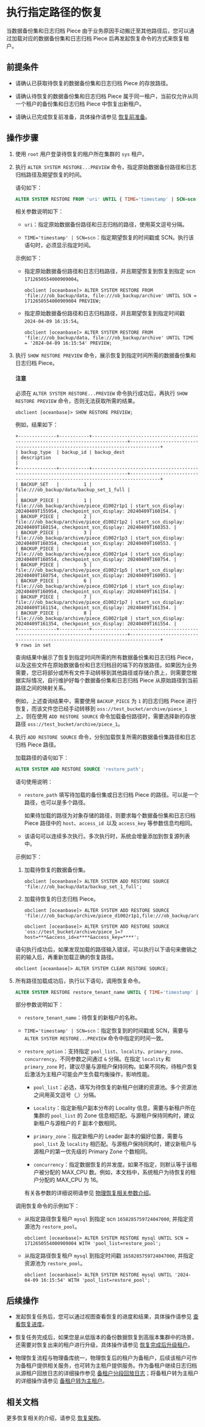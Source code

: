 # 执行指定路径的恢复

当数据备份集和日志归档 Piece 由于业务原因手动搬迁至其他路径后，您可以通过加载对应的数据备份集和日志归档 Piece 后再发起恢复命令的方式来恢复租户。

## 前提条件

* 请确认已获取待恢复的数据备份集和日志归档 Piece 的存放路径。

* 请确认待恢复的数据备份集和日志归档 Piece 属于同一租户，当前仅允许从同一个租户的备份集和日志归档 Piece 中恢复出新租户。

* 请确认已完成恢复前准备，具体操作请参见 [恢复前准备](../600.restore-data/100.preparation-before-recovery.md)。

## 操作步骤

1. 使用 `root` 用户登录待恢复的租户所在集群的 `sys` 租户。

2. 执行 `ALTER SYSTEM RESTORE...PREVIEW` 命令，指定原始数据备份路径和日志归档路径及期望恢复的时间。

   语句如下：

   ```sql
   ALTER SYSTEM RESTORE FROM 'uri' UNTIL { TIME='timestamp' | SCN=scn } PREVIEW;
   ```

   相关参数说明如下：

   * `uri`：指定原始数据备份路径和日志归档的路径，使用英文逗号分隔。
      
   * `TIME='timestamp' | SCN=scn`：指定期望恢复的时间戳或 SCN。执行该语句时，必须显示指定时间。

   示例如下：

   * 指定原始数据备份路径和日志归档路径，并且期望恢复到恢复到指定 scn `1712650554000909004`。

      ```shell
      obclient [oceanbase]> ALTER SYSTEM RESTORE FROM 'file:///ob_backup/data, file:///ob_backup/archive' UNTIL SCN = 1712650554000909004 PREVIEW;
      ```

   * 指定原始数据备份路径和日志归档路径，并且期望恢复到指定时间戳 `2024-04-09 16:15:54`。

      ```shell
      obclient [oceanbase]> ALTER SYSTEM RESTORE FROM 'file:///ob_backup/data, file:///ob_backup/archive' UNTIL TIME = '2024-04-09 16:15:54' PREVIEW;
      ```

3. 执行 `SHOW RESTORE PREVIEW` 命令，展示恢复到指定时间所需的数据备份集和日志归档 Piece。

   <main id="notice" type='notice'>
   <h4>注意</h4>
   <p>必须在 <code>ALTER SYSTEM RESTORE...PREVIEW</code> 命令执行成功后，再执行 <code>SHOW RESTORE PREVIEW</code> 命令，否则无法获取所需的结果。</p>
   </main>

   ```shell
   obclient [oceanbase]> SHOW RESTORE PREVIEW;
   ```

   例如，结果如下：

   ```shell
   +--------------+-----------+--------------------------------------------------------------------------------+------------------------------------------------------------------------------+
   | backup_type  | backup_id | backup_dest                                                                    | description                                                                  |
   +--------------+-----------+--------------------------------------------------------------------------------+------------------------------------------------------------------------------+
   | BACKUP_SET   |         1 | file:///ob_backup/data/backup_set_1_full |                                                                              |
   | BACKUP_PIECE |         1 | file:///ob_backup/archive/piece_d1002r1p1 | start_scn_display: 20240409T155954, checkpoint_scn_display: 20240409T160154. |
   | BACKUP_PIECE |         2 | file:///ob_backup/archive/piece_d1002r1p2 | start_scn_display: 20240409T160154, checkpoint_scn_display: 20240409T160353. |
   | BACKUP_PIECE |         3 | file:///ob_backup/archive/piece_d1002r1p3 | start_scn_display: 20240409T160354, checkpoint_scn_display: 20240409T160553. |
   | BACKUP_PIECE |         4 | file:///ob_backup/archive/piece_d1002r1p4 | start_scn_display: 20240409T160554, checkpoint_scn_display: 20240409T160754. |
   | BACKUP_PIECE |         5 | file:///ob_backup/archive/piece_d1002r1p5 | start_scn_display: 20240409T160754, checkpoint_scn_display: 20240409T160953. |
   | BACKUP_PIECE |         6 | file:///ob_backup/archive/piece_d1002r1p6 | start_scn_display: 20240409T160954, checkpoint_scn_display: 20240409T161154. |
   | BACKUP_PIECE |         7 | file:///ob_backup/archive/piece_d1002r1p7 | start_scn_display: 20240409T161154, checkpoint_scn_display: 20240409T161354. |
   | BACKUP_PIECE |         8 | file:///ob_backup/archive/piece_d1002r1p8 | start_scn_display: 20240409T161354, checkpoint_scn_display: 20240409T161554. |
   +--------------+-----------+--------------------------------------------------------------------------------+------------------------------------------------------------------------------+
   9 rows in set
   ```

   查询结果中展示了恢复到指定时间所需的所有数据备份集和日志归档 Piece，以及这些文件在原始数据备份和日志归档目的端下的存放路径。如果因为业务需要，您已将部分或所有文件手动转移到其他路径或存储介质上，则需要您根据实际情况，自行维护好每个数据备份集和日志归档 Piece 从原始路径到当前路径之间的映射关系。

   例如，上述查询结果中，需要使用 `BACKUP_PIECE` 为 `1` 的日志归档 Piece 进行恢复，而该文件您已经手动转移到 `oss://test_bucket/archive/piece_1` 上，则在使用 `ADD RESTORE SOURCE` 命令加载备份路径时，需要选择新的存放路径 `oss://test_bucket/archive/piece_1`。

4. 执行 `ADD RESTORE SOURCE` 命令，分别加载恢复所需的数据备份集路径和日志归档 Piece 路径。

   加载路径的语句如下：

   ```sql
   ALTER SYSTEM ADD RESTORE SOURCE 'restore_path';
   ```

   语句使用说明：

   * `restore_path` 填写待加载的备份集或日志归档 Piece 的路径。可以是一个路径，也可以是多个路径。

      如果待加载的路径为对象存储的路径，则要求每个数据备份集和日志归档 Piece 路径中的 `host`、`access_id `以及 `access_key` 等参数信息均相同。

   * 该语句可以连续多次执行。多次执行时，系统会增量添加到恢复源列表中。

   示例如下：

   1. 加载待恢复的数据备份集。

      ```shell
      obclient [oceanbase]> ALTER SYSTEM ADD RESTORE SOURCE 'file:///ob_backup/data/backup_set_1_full';
      ```

   2. 加载待恢复的日志归档 Piece。

      ```shell
      obclient [oceanbase]> ALTER SYSTEM ADD RESTORE SOURCE 'file:///ob_backup/archive/piece_d1002r1p1,file:///ob_backup/archive/piece_d1002r1p2';
      ```

      ```shell
      obclient [oceanbase]> ALTER SYSTEM ADD RESTORE SOURCE 'oss://test_bucket/archive/piece_1=?host=***&access_id=x****&access_key=****';
      ```

    语句执行成功后，如果发现加载的路径输入错误，可以执行以下语句来撤销之前的输入后，再重新加载正确的恢复路径。

    ```shell
    obclient [oceanbase]> ALTER SYSTEM CLEAR RESTORE SOURCE;
    ```

5. 所有路径加载成功后，执行以下语句，调用恢复命令。

   ```sql
   ALTER SYSTEM RESTORE restore_tenant_name UNTIL { TIME='timestamp' | SCN=scn } WITH 'restore_option';
   ```

   部分参数说明如下：

   * `restore_tenant_name`：待恢复的新租户的名称。

   * `TIME='timestamp' | SCN=scn`：指定恢复到的时间戳或 SCN，需要与 `ALTER SYSTEM RESTORE...PREVIEW` 命令中指定的时间一致。

   * `restore_option`：支持指定 `pool_list`、`locality`、`primary_zone`、`concurrency`，不同参数之间通过 `&` 分隔。在指定 `locality` 和 `primary_zone` 时，建议尽量与源租户保持同构。如果不同构，待租户恢复后激活为主租户可能会产生负载均衡操作，影响性能。

      * `pool_list`：必选，填写为待恢复的新租户创建的资源池。多个资源池之间用英文逗号（,）分隔。
      
      * `Locality`：指定新租户副本分布的 Locality 信息，需要与新租户所在集群的 `pool_list` 的 Zone 信息相匹配。与源租户保持同构时，建议新租户与源租户的 F 副本个数相同。

      * `primary_zone`：指定新租户的 Leader 副本的偏好位置，需要与 `pool_list` 及 `locality` 相匹配。与源租户保持同构时，建议新租户与源租户的第一优先级的 Primary Zone 个数相同。

      * `concurrency`：指定数据恢复的并发度。如果不指定，则默认等于该租户被分配的 MAX_CPU 数。例如，本文档中，系统租户为待恢复的租户分配的 MAX_CPU 为 16。

      有关各参数的详细说明请参见 [物理恢复相关参数介绍](800.parameters-of-the-restore.md)。

   调用恢复命令的示例如下：

   * 从指定路径恢复租户 `mysql` 到指定 scn `1658285759724047000`, 并指定资源池为 `restore_pool`。

      ```shell
      obclient [oceanbase]> ALTER SYSTEM RESTORE mysql UNTIL SCN = 1712650554000909004 WITH 'pool_list=restore_pool';
      ```

   * 从指定路径恢复租户 `mysql` 到指定时间戳 `1658285759724047000`, 并指定资源池为 `restore_pool`。

      ```shell
      obclient [oceanbase]> ALTER SYSTEM RESTORE mysql UNTIL '2024-04-09 16:15:54' WITH 'pool_list=restore_pool';
      ```

## 后续操作

* 发起恢复任务后，您可以通过视图查看恢复的进度和结果，具体操作请参见 [查看恢复进度](../600.restore-data/400.view-the-restore-progress.md)。

* 恢复任务完成后，如果您是从低版本的备份数据恢复到高版本集群中的场景，还需要对恢复出来的租户进行升级，具体操作请参见 [恢复完成后升级租户](610.update-the-tenant-after-the-restore.md)。

* 物理恢复流程与物理备库统一，物理恢复后的租户为备租户，后续该租户可作为备租户提供相关服务，也可转为主租户提供服务。作为备租户继续日志归档从源租户回放日志的详细操作参见 [备租户分段回放日志](510.recover-the-standby-tenant.md)；将备租户转为主租户的详细操作请参见 [备租户转为主租户](600.active-standby-tenant.md)。

## 相关文档

更多恢复相关的介绍，请参见 [恢复架构](../../../700.reference/100.oceanbase-database-concepts/1000.high-data-reliability-and-availability/500.backup-and-recovery/400.recovery-architecture.md)。
